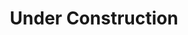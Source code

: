 ---
title: Under Construction
permalink: under-construction.html
toc: true
hide_sidebar: false
sidebar: datatracker_sidebar
summary: "This page is under construction. Come back soon!"
---